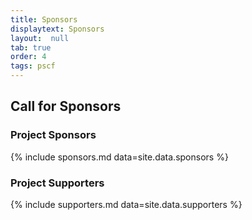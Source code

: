 ```yaml
---
title: Sponsors
displaytext: Sponsors
layout:  null
tab: true
order: 4
tags: pscf
---
```


## Call for Sponsors

### Project Sponsors

{% include sponsors.md data=site.data.sponsors %}

### Project Supporters

{% include supporters.md data=site.data.supporters %}
